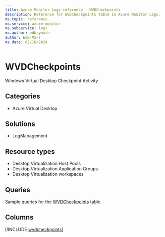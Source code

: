 ```yaml
---
title: Azure Monitor Logs reference - WVDCheckpoints
description: Reference for WVDCheckpoints table in Azure Monitor Logs.
ms.topic: reference
ms.service: azure-monitor
ms.subservice: logs
ms.author: edbaynash
author: EdB-MSFT
ms.date: 02/18/2024
---
```


# WVDCheckpoints

Windows Virtual Desktop Checkpoint Activity


## Categories

- Azure Virtual Desktop

## Solutions

- LogManagement

## Resource types

- Desktop Virtualization Host Pools
- Desktop Virtualization Application Groups
- Desktop Virtualization workspaces

## Queries

 Sample queries for the [WVDCheckpoints](../queries/wvdcheckpoints.md) table.


## Columns
  
[!INCLUDE [wvdcheckpoints](.././tables/includes/wvdcheckpoints-include.md)]
